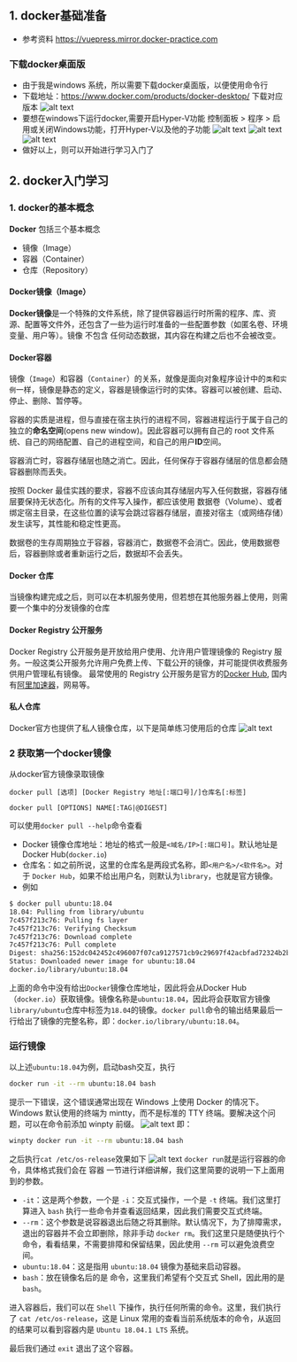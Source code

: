 ## 1. docker基础准备
- 参考资料 https://vuepress.mirror.docker-practice.com
### 下载docker桌面版
- 由于我是windows 系统，所以需要下载docker桌面版，以便使用命令行
- 下载地址：https://www.docker.com/products/docker-desktop/ 下载对应版本
  ![alt text](image.png)
- 要想在windows下运行docker,需要开启Hyper-V功能
  控制面板 > 程序 > 启用或关闭Windows功能，打开Hyper-V以及他的子功能
  ![alt text](image-1.png)
  ![alt text](image-2.png)
  ![alt text](image-3.png)
- 做好以上，则可以开始进行学习入门了

## 2. docker入门学习
### 1. docker的基本概念
**Docker** 包括三个基本概念
- 镜像（Image）
- 容器（Container）
- 仓库（Repository）
#### Docker镜像（Image）
  **Docker镜像**是一个特殊的文件系统，除了提供容器运行时所需的程序、库、资源、配置等文件外，还包含了一些为运行时准备的一些配置参数（如匿名卷、环境变量、用户等）。镜像 不包含 任何动态数据，其内容在构建之后也不会被改变。
#### Docker容器
镜像（```Image```）和容器（```Container```）的关系，就像是面向对象程序设计中的```类```和```实例```一样，镜像是静态的定义，容器是镜像运行时的实体。容器可以被创建、启动、停止、删除、暂停等。

容器的实质是进程，但与直接在宿主执行的进程不同，容器进程运行于属于自己的独立的**命名空间**(opens new window)。因此容器可以拥有自己的 root 文件系统、自己的网络配置、自己的进程空间，和自己的用户**ID**空间。

容器消亡时，容器存储层也随之消亡。因此，任何保存于容器存储层的信息都会随容器删除而丢失。

按照 Docker 最佳实践的要求，容器不应该向其存储层内写入任何数据，容器存储层要保持无状态化。所有的文件写入操作，都应该使用 数据卷（Volume）、或者 绑定宿主目录，在这些位置的读写会跳过容器存储层，直接对宿主（或网络存储）发生读写，其性能和稳定性更高。

数据卷的生存周期独立于容器，容器消亡，数据卷不会消亡。因此，使用数据卷后，容器删除或者重新运行之后，数据却不会丢失。
#### Docker 仓库
当镜像构建完成之后，则可以在本机服务使用，但若想在其他服务器上使用，则需要一个集中的分发镜像的仓库
#### Docker Registry 公开服务
Docker Registry 公开服务是开放给用户使用、允许用户管理镜像的 Registry 服务。一般这类公开服务允许用户免费上传、下载公开的镜像，并可能提供收费服务供用户管理私有镜像。
最常使用的 Registry 公开服务是官方的[Docker Hub](https://hub.docker.com/), 国内有[阿里加速器](https://www.aliyun.com/product/acr?source=5176.11533457&userCode=8lx5zmtu)，网易等。
#### 私人仓库
Docker官方也提供了私人镜像仓库，以下是简单练习使用后的仓库
![alt text](image-4.png)
### 2 获取第一个docker镜像
从docker官方镜像录取镜像
~~~
docker pull [选项] [Docker Registry 地址[:端口号]/]仓库名[:标签]

docker pull [OPTIONS] NAME[:TAG|@DIGEST]
~~~
可以使用```docker pull --help```命令查看
- Docker 镜像仓库地址：地址的格式一般是```<域名/IP>[:端口号]```。默认地址是 Docker Hub(```docker.io```)
- 仓库名：如之前所说，这里的仓库名是两段式名称，即```<用户名>/<软件名>```。对于 ```Docker Hub```，如果不给出用户名，则默认为```library```，也就是官方镜像。
- 例如
~~~sh
$ docker pull ubuntu:18.04
18.04: Pulling from library/ubuntu
7c457f213c76: Pulling fs layer
7c457f213c76: Verifying Checksum
7c457f213c76: Download complete
7c457f213c76: Pull complete
Digest: sha256:152dc042452c496007f07ca9127571cb9c29697f42acbfad72324b2bb2e43c98
Status: Downloaded newer image for ubuntu:18.04
docker.io/library/ubuntu:18.04
~~~
上面的命令中没有给出```Docker```镜像仓库地址，因此将会从Docker Hub（```docker.io```）获取镜像。镜像名称是```ubuntu:18.04```，因此将会获取官方镜像```library/ubuntu```仓库中标签为```18.04```的镜像。```docker pull```命令的输出结果最后一行给出了镜像的完整名称，即：```docker.io/library/ubuntu:18.04```。
### 运行镜像
以上述```ubuntu:18.04```为例，启动bash交互，执行
~~~sh
docker run -it --rm ubuntu:18.04 bash
~~~
提示一下错误，这个错误通常出现在 Windows 上使用 Docker 的情况下。Windows 默认使用的终端为 mintty，而不是标准的 TTY 终端。要解决这个问题，可以在命令前添加 winpty 前缀。
![alt text](image-5.png)
即：
~~~sh
winpty docker run -it --rm ubuntu:18.04 bash
~~~
之后执行`cat /etc/os-release`效果如下
![alt text](image-6.png)
`docker run`就是运行容器的命令，具体格式我们会在 容器 一节进行详细讲解，我们这里简要的说明一下上面用到的参数。

- `-it`：这是两个参数，一个是 `-i`：交互式操作，一个是 `-t` 终端。我们这里打算进入 `bash` 执行一些命令并查看返回结果，因此我们需要交互式终端。
- `--rm`：这个参数是说容器退出后随之将其删除。默认情况下，为了排障需求，退出的容器并不会立即删除，除非手动 `docker rm`。我们这里只是随便执行个命令，看看结果，不需要排障和保留结果，因此使用 `--rm` 可以避免浪费空间。
- `ubuntu:18.04`：这是指用 `ubuntu:18.04` 镜像为基础来启动容器。
- `bash`：放在镜像名后的是 命令，这里我们希望有个交互式 Shell，因此用的是 `bash`。

进入容器后，我们可以在 `Shell` 下操作，执行任何所需的命令。这里，我们执行了 `cat /etc/os-release`，这是 Linux 常用的查看当前系统版本的命令，从返回的结果可以看到容器内是 `Ubuntu 18.04.1 LTS` 系统。

最后我们通过 `exit` 退出了这个容器。